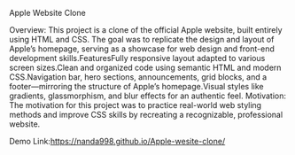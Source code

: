 Apple Website Clone

Overview:
This project is a clone of the official Apple website, built entirely using HTML and CSS. The goal was to replicate the design and layout of Apple’s homepage, serving as a showcase for web design and front-end development skills.FeaturesFully responsive layout adapted to various screen sizes.Clean and organized code using semantic HTML and modern CSS.Navigation bar, hero sections, announcements, grid blocks, and a footer—mirroring the structure of Apple’s homepage.Visual styles like gradients, glassmorphism, and blur effects for an authentic feel.
Motivation:
The motivation for this project was to practice real-world web styling methods and improve CSS skills by recreating a recognizable, professional website.

Demo Link:https://nanda998.github.io/Apple-wesite-clone/
